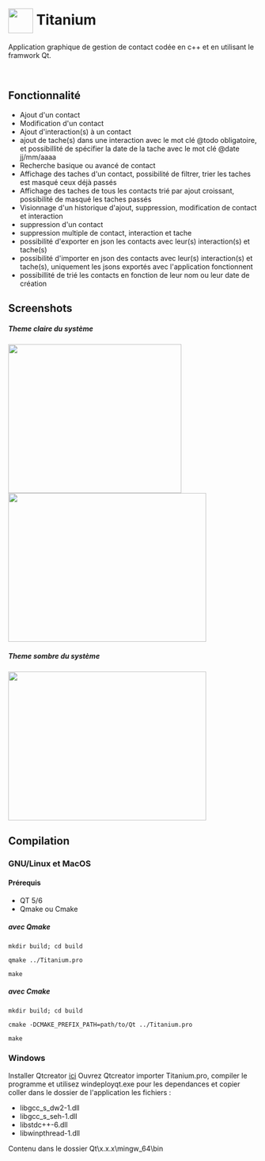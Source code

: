 # <img src="https://github.com/Sudo-Rahman/QT_L3/blob/main/images/app.ico" width="50" height="50" align="center" /> Titanium

Application graphique de gestion de contact codée en c++ et en utilisant le framwork Qt.

</br>

## Fonctionnalité

* Ajout d'un contact
* Modification d'un contact
* Ajout d'interaction(s) à un contact
* ajout de tache(s) dans une interaction avec le mot clé @todo obligatoire, et possibillité de spécifier la date de la tache avec le mot clé @date jj/mm/aaaa
* Recherche basique ou avancé de contact
* Affichage des taches d'un contact, possibilité de filtrer, trier les taches est masqué ceux déjà passés
* Affichage des taches de tous les contacts trié par ajout croissant, possibilité de masqué les taches passés
* Visionnage d'un historique d'ajout, suppression, modification de contact et interaction
* suppression d'un contact
* suppression multiple de contact, interaction et tache
* possibilité d'exporter en json les contacts avec leur(s) interaction(s) et tache(s)
* possibilité d'importer en json des contacts avec leur(s) interaction(s) et tache(s), uniquement les jsons exportés avec l'application fonctionnent
* possibillité de trié les contacts en fonction de leur nom ou leur date de création


## Screenshots

##### Theme claire du système

<img src="https://github.com/Sudo-Rahman/QT_L3/blob/main/presentation/presentation_1.png" width="350" height="300"/>

</br>

<img src="https://github.com/Sudo-Rahman/QT_L3/blob/main/presentation/presentation_2.png" width="400" height="300" />

##### Theme sombre du système

<img src="https://github.com/Sudo-Rahman/QT_L3/blob/main/presentation/presentation_3.png" width="400" height="300" />


## Compilation

### GNU/Linux et MacOS

#### Prérequis
* QT 5/6
* Qmake ou Cmake

##### avec Qmake
```
mkdir build; cd build
```
```
qmake ../Titanium.pro 
```
```
make
```

##### avec Cmake
```
mkdir build; cd build
```
```
cmake -DCMAKE_PREFIX_PATH=path/to/Qt ../Titanium.pro 
```
```
make
```

### Windows

Installer Qtcreator <a href="https://www.qt.io/download-open-source">ici</a>
Ouvrez Qtcreator importer Titanium.pro, compiler le programme et utilisez windeployqt.exe pour les dependances et copier coller dans le dossier de l'application les fichiers :
- libgcc_s_dw2-1.dll
- libgcc_s_seh-1.dll
- libstdc++-6.dll
- libwinpthread-1.dll

Contenu dans le dossier Qt\x.x.x\mingw_64\bin 
